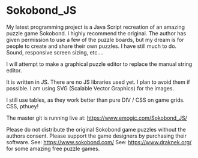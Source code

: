 # Sokobond_JS
My latest programming project is a Java Script recreation of an amazing puzzle game Sokobond. I highly recommend the original. The author has given permission to use a few of the puzzle boards, but my dream is for people to create and share their own puzzles. I have still much to do. Sound, responsive screen sizing, etc....

I will attempt to make a graphical puzzle editor to replace the manual string editor.

It is written in JS. There are no JS libraries used yet. I plan to avoid them if possible. I am using SVG (Scalable Vector Graphics) for the images.

I still use tables, as they work better than pure DIV / CSS on game grids. CSS, pthuey!

The master git is running live at:
https://www.emogic.com/Sokobond_JS/

Please do not distribute the original Sokobond game puzzles without the authors consent. Please support the game designers by purchasing their software.
See:
https://www.sokobond.com/
See:
https://www.draknek.org/
for some amazing free puzzle games.
